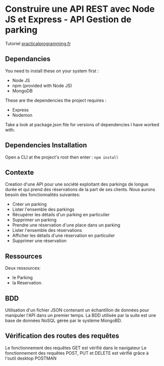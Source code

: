 # Construire une API REST avec Node JS et Express - API Gestion de parking

Tutoriel [practicalprogramming.fr]('https://practicalprogramming.fr/node-js-api/')

## Dependancies

You need to install these on your system first :

-   Node JS
-   npm (provided with Node JS)
-   MongoDB

These are the dependencies the project requires :

-   Express
-   Nodemon

Take a look at package.json file for versions of dependencies I have worked with.

## Dependencies Installation

Open a CLI at the project's root then enter :
`npm install`

## Contexte

Creation d'une API pour une société exploitant des parkings de longue durée et qui prend des réservations de la part de ses clients. Nous aurons besoin des fonctionnalités suivantes:

-   Créer un parking
-   Lister l'ensemble des parkings
-   Récupérer les détails d'un parking en particulier
-   Supprimer un parking
-   Prendre une réservation d'une place dans un parking
-   Lister l'ensemble des réservations
-   Afficher les détails d'une réservation en particulier
-   Supprimer une réservation

## Ressources

Deux ressources:

-   le Parking
-   la Réservation.

## BDD

Utilisation d'un fichier JSON contenant un échantillon de données pour manipuler l'API dans un premier temps.
La BDD utilisée par la suite est une base de données NoSQL gérée par le système MongoBD.

## Vérification des routes des requêtes

Le fonctionnement des requêtes GET est vérifié dans le navigateur
Le fonctionnement des requêtes POST, PUT et DELETE est vérifié grâce à l'outil desktop POSTMAN
